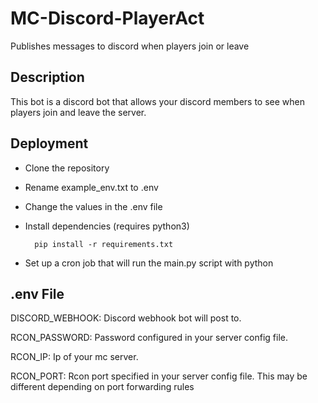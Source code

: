 # MC-Discord-PlayerAct
Publishes messages to discord when players join or leave

## Description
This bot is a discord bot that allows your discord members to see when players join and leave the server.

## Deployment
- Clone the repository
- Rename example_env.txt to .env
- Change the values in the .env file
- Install dependencies (requires python3)
    
        pip install -r requirements.txt
        
- Set up a cron job that will run the main.py script with python

## .env File

DISCORD_WEBHOOK: Discord webhook bot will post to.

RCON_PASSWORD: Password configured in your server config file.

RCON_IP: Ip of your mc server.

RCON_PORT: Rcon port specified in your server config file. This may be different depending on port forwarding rules
